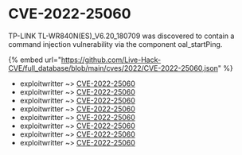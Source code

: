 # CVE-2022-25060

TP-LINK TL-WR840N(ES)_V6.20_180709 was discovered to contain a command injection vulnerability via the component oal_startPing.

{% embed url="https://github.com/Live-Hack-CVE/full_database/blob/main/cves/2022/CVE-2022-25060.json" %}


* exploitwritter ~> [CVE-2022-25060](https://www.alice-snow.ru/2022/database/cve-2022-25060/cve-2022-25060-exploitwritter)
* exploitwritter ~> [CVE-2022-25060](https://www.alice-snow.ru/2022/database/cve-2022-25060/cve-2022-25060-exploitwritter)
* exploitwritter ~> [CVE-2022-25060](https://www.alice-snow.ru/2022/database/cve-2022-25060/cve-2022-25060-exploitwritter)
* exploitwritter ~> [CVE-2022-25060](https://www.alice-snow.ru/2022/database/cve-2022-25060/cve-2022-25060-exploitwritter)
* exploitwritter ~> [CVE-2022-25060](https://www.alice-snow.ru/2022/database/cve-2022-25060/cve-2022-25060-exploitwritter)
* exploitwritter ~> [CVE-2022-25060](https://www.alice-snow.ru/2022/database/cve-2022-25060/cve-2022-25060-exploitwritter)
* exploitwritter ~> [CVE-2022-25060](https://www.alice-snow.ru/2022/database/cve-2022-25060/cve-2022-25060-exploitwritter)
* exploitwritter ~> [CVE-2022-25060](https://www.alice-snow.ru/2022/database/cve-2022-25060/cve-2022-25060-exploitwritter)